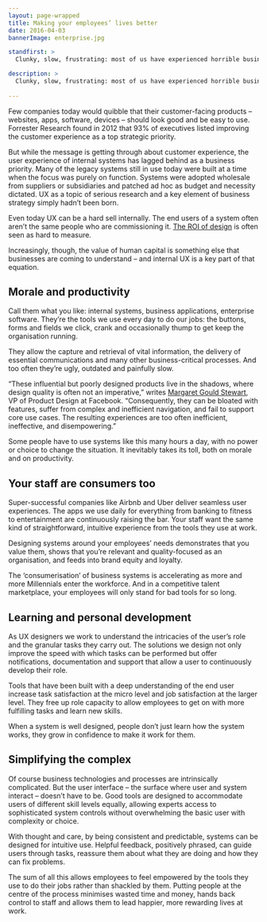 ```yaml
---
layout: page-wrapped
title: Making your employees’ lives better
date: 2016-04-03
bannerImage: enterprise.jpg

standfirst: >
  Clunky, slow, frustrating: most of us have experienced horrible business tools. But the UX focus we’ve come to expect from consumer products is finally filtering through to business systems – and delivering real benefits to staff.

description: >
  Clunky, slow, frustrating: most of us have experienced horrible business tools. But the UX focus we’ve come to expect from consumer products is finally filtering through to business systems – and delivering real benefits to staff.
  
---
```


Few companies today would quibble that their customer-facing products – websites, apps, software, devices – should look good and be easy to use. Forrester Research found in 2012 that 93% of executives listed improving the customer experience as a top strategic priority. 

But while the message is getting through about customer experience, the user experience of internal systems has lagged behind as a business priority. Many of the legacy systems still in use today were built at a time when the focus was purely on function. Systems were adopted wholesale from suppliers or subsidiaries and patched ad hoc as budget and necessity dictated. UX as a topic of serious research and a key element of business strategy simply hadn’t been born. 

Even today UX can be a hard sell internally. The end users of a system often aren’t the same people who are commissioning it. [The ROI of design](../UX-and-your-bottom-line/) is often seen as hard to measure. 

Increasingly, though, the value of human capital is something else that businesses are coming to understand – and internal UX is a key part of that equation.

## Morale and productivity

Call them what you like: internal systems, business applications, enterprise software. They’re the tools we use every day to do our jobs: the buttons, forms and fields we click, crank and occasionally thump to get keep the organisation running.

They allow the capture and retrieval of vital information, the delivery of essential communications and many other business-critical processes. And too often they’re ugly, outdated and painfully slow.

“These influential but poorly designed products live in the shadows, where design quality is often not an imperative,” writes [Margaret Gould Stewart](https://medium.com/elegant-tools/my-grandfather-s-drill-and-what-it-can-teach-us-about-designing-business-software-8a76f533e55c#.alxxqrmjm), VP of Product Design at Facebook. “Consequently, they can be bloated with features, suffer from complex and inefficient navigation, and fail to support core use cases. The resulting experiences are too often inefficient, ineffective, and disempowering.”

Some people have to use systems like this many hours a day, with no power or choice to change the situation. It inevitably takes its toll, both on morale and on productivity.

## Your staff are consumers too

Super-successful companies like Airbnb and Uber deliver seamless user experiences. The apps we use daily for everything from banking to fitness to entertainment are continuously raising the bar. Your staff want the same kind of straightforward, intuitive experience from the tools they use at work.

Designing systems around your employees’ needs demonstrates that you value them, shows that you’re relevant and quality-focused as an organisation, and feeds into brand equity and loyalty.

The ‘consumerisation’ of business systems is accelerating as more and more Millennials enter the workforce. And in a competitive talent marketplace, your employees will only stand for bad tools for so long. 

## Learning and personal development

As UX designers we work to understand the intricacies of the user’s role and the granular tasks they carry out. The solutions we design not only improve the speed with which tasks can be performed but offer notifications, documentation and support that allow a user to continuously develop their role.

Tools that have been built with a deep understanding of the end user increase task satisfaction at the micro level and job satisfaction at the larger level. They free up role capacity to allow employees to get on with more fulfilling tasks and learn new skills. 

When a system is well designed, people don’t just learn how the system works, they grow in confidence to make it work for them.

## Simplifying the complex

Of course business technologies and processes are intrinsically complicated. But the user interface – the surface where user and system interact – doesn’t have to be. Good tools are designed to accommodate users of different skill levels equally, allowing experts access to sophisticated system controls without overwhelming the basic user with complexity or choice.

With thought and care, by being consistent and predictable, systems can be designed for intuitive use. Helpful feedback, positively phrased, can guide users through tasks, reassure them about what they are doing and how they can fix problems.

The sum of all this allows employees to feel empowered by the tools they use to do their jobs rather than shackled by them. Putting people at the centre of the process minimises wasted time and money, hands back control to staff and allows them to lead happier, more rewarding lives at work.

